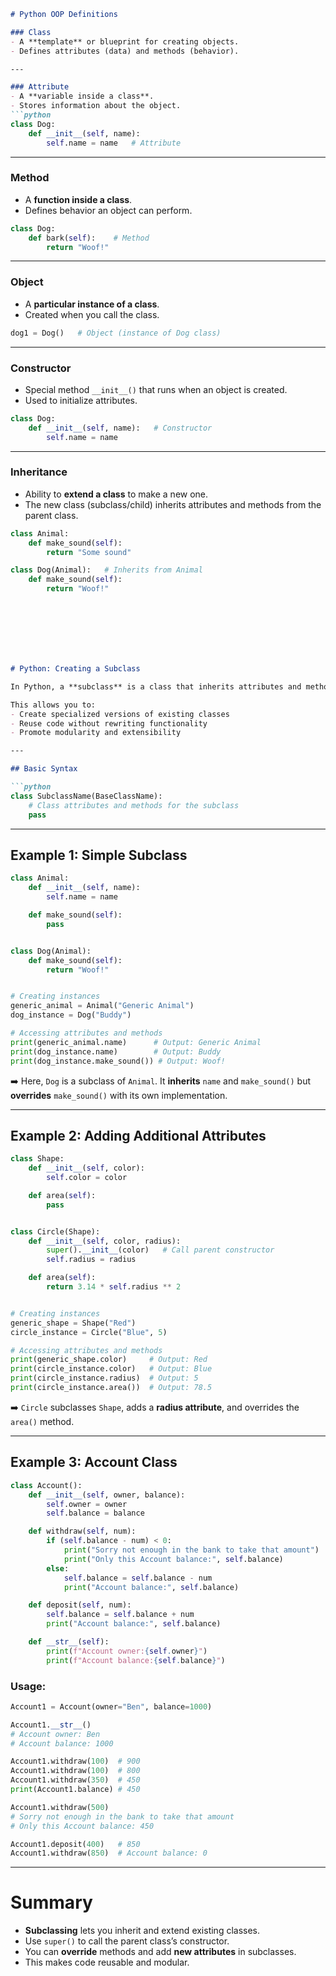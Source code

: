 

````markdown
# Python OOP Definitions

### Class
- A **template** or blueprint for creating objects.  
- Defines attributes (data) and methods (behavior).  

---

### Attribute
- A **variable inside a class**.  
- Stores information about the object.  
```python
class Dog:
    def __init__(self, name):
        self.name = name   # Attribute
````

---

### Method

* A **function inside a class**.
* Defines behavior an object can perform.

```python
class Dog:
    def bark(self):    # Method
        return "Woof!"
```

---

### Object

* A **particular instance of a class**.
* Created when you call the class.

```python
dog1 = Dog()   # Object (instance of Dog class)
```

---

### Constructor

* Special method `__init__()` that runs when an object is created.
* Used to initialize attributes.

```python
class Dog:
    def __init__(self, name):   # Constructor
        self.name = name
```

---

### Inheritance

* Ability to **extend a class** to make a new one.
* The new class (subclass/child) inherits attributes and methods from the parent class.

```python
class Animal:
    def make_sound(self):
        return "Some sound"

class Dog(Animal):   # Inherits from Animal
    def make_sound(self):
        return "Woof!"
```



<br><br><br><br><br>




````markdown
# Python: Creating a Subclass

In Python, a **subclass** is a class that inherits attributes and methods from another class, known as the **superclass** (or parent class).  

This allows you to:
- Create specialized versions of existing classes  
- Reuse code without rewriting functionality  
- Promote modularity and extensibility  

---

## Basic Syntax

```python
class SubclassName(BaseClassName):
    # Class attributes and methods for the subclass
    pass
````

---

## Example 1: Simple Subclass

```python
class Animal:
    def __init__(self, name):
        self.name = name

    def make_sound(self):
        pass


class Dog(Animal):
    def make_sound(self):
        return "Woof!"


# Creating instances
generic_animal = Animal("Generic Animal")
dog_instance = Dog("Buddy")

# Accessing attributes and methods
print(generic_animal.name)      # Output: Generic Animal
print(dog_instance.name)        # Output: Buddy
print(dog_instance.make_sound()) # Output: Woof!
```

➡️ Here, `Dog` is a subclass of `Animal`.
It **inherits** `name` and `make_sound()` but **overrides** `make_sound()` with its own implementation.

---

## Example 2: Adding Additional Attributes

```python
class Shape:
    def __init__(self, color):
        self.color = color

    def area(self):
        pass


class Circle(Shape):
    def __init__(self, color, radius):
        super().__init__(color)   # Call parent constructor
        self.radius = radius

    def area(self):
        return 3.14 * self.radius ** 2


# Creating instances
generic_shape = Shape("Red")
circle_instance = Circle("Blue", 5)

# Accessing attributes and methods
print(generic_shape.color)     # Output: Red
print(circle_instance.color)   # Output: Blue
print(circle_instance.radius)  # Output: 5
print(circle_instance.area())  # Output: 78.5
```

➡️ `Circle` subclasses `Shape`, adds a **radius attribute**, and overrides the `area()` method.

---

## Example 3: Account Class

```python
class Account():
    def __init__(self, owner, balance):
        self.owner = owner
        self.balance = balance

    def withdraw(self, num):
        if (self.balance - num) < 0:
            print("Sorry not enough in the bank to take that amount")
            print("Only this Account balance:", self.balance)
        else:
            self.balance = self.balance - num
            print("Account balance:", self.balance)

    def deposit(self, num):
        self.balance = self.balance + num
        print("Account balance:", self.balance)

    def __str__(self):
        print(f"Account owner:{self.owner}")
        print(f"Account balance:{self.balance}")
```

### Usage:

```python
Account1 = Account(owner="Ben", balance=1000)

Account1.__str__()
# Account owner: Ben
# Account balance: 1000

Account1.withdraw(100)  # 900
Account1.withdraw(100)  # 800
Account1.withdraw(350)  # 450
print(Account1.balance) # 450

Account1.withdraw(500)
# Sorry not enough in the bank to take that amount
# Only this Account balance: 450

Account1.deposit(400)   # 850
Account1.withdraw(850)  # Account balance: 0
```

---

# Summary

* **Subclassing** lets you inherit and extend existing classes.
* Use `super()` to call the parent class’s constructor.
* You can **override** methods and add **new attributes** in subclasses.
* This makes code reusable and modular.

```

